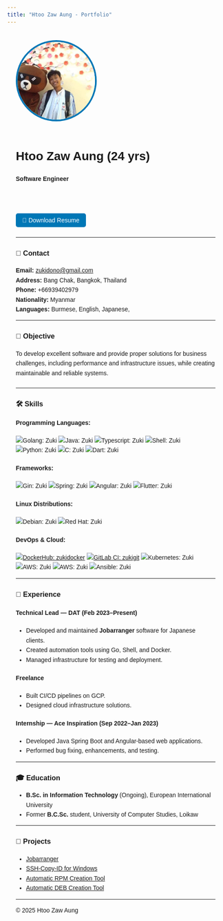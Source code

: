 ```yaml
---
title: "Htoo Zaw Aung - Portfolio"
---
```


<link rel="stylesheet" href="https://cdnjs.cloudflare.com/ajax/libs/font-awesome/4.7.0/css/font-awesome.min.css">

<div style="max-width:900px;margin:auto;padding:20px;font-family:Arial,sans-serif;line-height:1.6;">

<div style="display:flex;align-items:center;gap:20px;flex-wrap:wrap;">
  <img src="images/me.jpg" alt="Htoo Zaw Aung" style="width:180px;height:180px;border-radius:50%;border:4px solid #0077b6;object-fit:cover;">
  <div>
    <h1>Htoo Zaw Aung (24 yrs)</h1>
    <p><strong>Software Engineer</strong></p>
    <p>
      <a href="https://github.com/zukigit"><i class="fa fa-github" style="font-size:28px;color:black;margin-right:10px;"></i></a>
      <a href="https://www.linkedin.com/in/zukilink/"><i class="fa fa-linkedin" style="font-size:28px;color:black;margin-right:10px;"></i></a>
      <a href="https://www.facebook.com/zukidono"><i class="fa fa-facebook-square" style="font-size:28px;color:black;"></i></a>
    </p>
    <p>
      <a href="resumes/htoozawaung.pdf" download style="background:#0077b6;color:white;padding:8px 15px;border-radius:5px;text-decoration:none;">📄 Download Resume</a>
    </p>
  </div>
</div>

---

### 📍 Contact  
**Email:** [zukidono@gmail.com](mailto:zukidono@gmail.com)  
**Address:** Bang Chak, Bangkok, Thailand  
**Phone:** +66939402979  
**Nationality:** Myanmar  
**Languages:** Burmese, English, Japanese,   

---

### 🎯 Objective
To develop excellent software and provide proper solutions for business challenges, including performance and infrastructure issues, while creating maintainable and reliable systems.
###
---

### 🛠 Skills

#### Programming Languages:
![Golang: Zuki](https://img.shields.io/badge/Golang-black?logo=go)
![Java: Zuki](https://img.shields.io/badge/Java-black?logo=coffeescript&logoColor=red)
![Typescript: Zuki](https://img.shields.io/badge/Typescript-black?logo=typescript)
![Shell: Zuki](https://img.shields.io/badge/Bash-black?logo=gnubash)
![Python: Zuki](https://img.shields.io/badge/Python-black?logo=python)
![C: Zuki](https://img.shields.io/badge/C%20programming-black?logo=c)
![Dart: Zuki](https://img.shields.io/badge/Dart-black?logo=dart&logoColor=blue)

#### Frameworks:
![Gin: Zuki](https://img.shields.io/badge/Gin-black?logo=gin)
![Spring: Zuki](https://img.shields.io/badge/Spring-black?logo=spring)
![Angular: Zuki](https://img.shields.io/badge/Angular-black?logo=angular&logoColor=red)
![Flutter: Zuki](https://img.shields.io/badge/Flutter-black?logo=flutter&logoColor=blue)

#### Linux Distributions:
![Debian: Zuki](https://img.shields.io/badge/Debian-black?logo=debian&logoColor=red)
![Red Hat: Zuki](https://img.shields.io/badge/RedHat-black?logo=redhat&logoColor=red)

#### DevOps & Cloud:
[![DockerHub: zukidocker](https://img.shields.io/badge/Docker-black?logo=docker)](https://hub.docker.com/u/zukidocker)
[![GitLab CI: zukigit](https://img.shields.io/badge/GitLab_CI-black?logo=gitlab)](https://gitlab.com/zukigit)
![Kubernetes: Zuki](https://img.shields.io/badge/Kubernetes-black?logo=kubernetes)
![AWS: Zuki](https://img.shields.io/badge/AWS-black?logo=AmazonAWS)
![AWS: Zuki](https://img.shields.io/badge/GCP-black?logo=googlecloud)
![Ansible: Zuki](https://img.shields.io/badge/Ansible-black?logo=ansible&logoColor=red)

---

### 💼 Experience

#### **Technical Lead** — DAT (Feb 2023–Present)
- Developed and maintained **Jobarranger** software for Japanese clients.
- Created automation tools using Go, Shell, and Docker.
- Managed infrastructure for testing and deployment.

#### **Freelance**
- Built CI/CD pipelines on GCP.
- Designed cloud infrastructure solutions.

#### **Internship** — Ace Inspiration (Sep 2022–Jan 2023)
- Developed Java Spring Boot and Angular-based web applications.
- Performed bug fixing, enhancements, and testing.

---

### 🎓 Education

- **B.Sc. in Information Technology** (Ongoing), European International University
- Former **B.C.Sc.** student, University of Computer Studies, Loikaw

---

### 📂 Projects

- [Jobarranger](https://www.jobarranger.info/)
- [SSH-Copy-ID for Windows](https://github.com/zukigit/ssh-copy-id-win)
- [Automatic RPM Creation Tool](https://github.com/zukigit/rpm_env)
- [Automatic DEB Creation Tool](https://github.com/zukigit/deb_env)

---

© 2025 Htoo Zaw Aung
